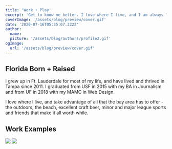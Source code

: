 ```yaml
---
title: 'Work + Play'
excerpt: 'Get to know me better. I love where I live, and I am always looking to share as much as I can about my life with the people around me.'
coverImage: '/assets/blog/preview/cover.gif'
date: '2020-07-16T05:35:07.322Z'
author:
  name:
  picture: '/assets/blog/authors/profile2.gif'
ogImage:
  url: '/assets/blog/preview/cover.gif'
---
```


## Florida Born + Raised

I grew up in Ft. Lauderdale for most of my life, and have lived and thrived in Tampa since 2011. I graduated from USF in 2015 with my BA in Journalism and from UF in 2018 with my MAMC in Web Design.

I love where I live, and take advantage of all that the bay area has to offer - the outdoors, the beach, excellent craft beer, minor and major league sports and friends that make it all worth while.

## Work Examples
<img class="m:auto" src="/assets/blog/preview/work-samples-png.png" />
<img class="m:auto" src="/assets/blog/preview/work-samples-png.png" />
